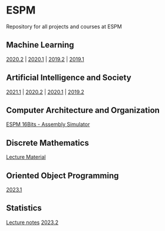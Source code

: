 # ESPM

Repository for all projects and courses at ESPM

## Machine Learning

[2020.2](https://hsandmann.github.io/espm.ml.2020.2/) | 
[2020.1](https://hsandmann.github.io/espm.ml.2020.1/) | 
[2019.2](https://hsandmann.github.io/espm.ml.2019.2/) | 
[2019.1](https://hsandmann.github.io/espm.ml.2019.1/)

## Artificial Intelligence and Society

[2021.1](https://hsandmann.github.io/espm.ai.society.2021.1/) | 
[2020.2](https://hsandmann.github.io/espm.ai.society.2020.2/) | 
[2020.1](https://hsandmann.github.io/espm.ai.society.2020.1/) | 
[2019.2](https://hsandmann.github.io/espm.ai.society.2019.2/)

## Computer Architecture and Organization

[ESPM 16Bits - Assembly Simulator](https://hsandmann.github.io/espm.16bits/)

## Discrete Mathematics

[Lecture Material](https://colab.research.google.com/drive/1S1Ftle1GDEMaelb1jNRQpg-nZvRq24Z8?usp=sharing)

## Oriented Object Programming
[2023.1](https://hsandmann.github.io/espm.poo.2023.1/)

## Statistics
[Lecture notes](https://colab.research.google.com/drive/1nchrs0q1imXJnWsVdOtMIym2GbmLDEOr?usp=sharing)
[2023.2](./estatistica/2023/2/index.md)